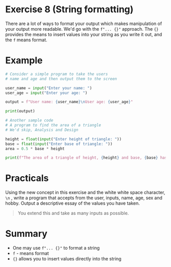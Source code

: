 # Exercise 8 (String formatting)
There are a lot of ways to format your output which makes manipulation of your output more readable. We'd go with the `f"... {}"` approach.
The `{}` provides the means to insert values into your string as you write it out, and the `f` means format.

# Example

``` python
# Consider a simple program to take the users
# name and age and then output them to the screen

user_name = input("Enter your name: ")
user_age = input("Enter your age: ")

output = f"User name: {user_name}\nUser age: {user_age}"

print(output)

# Another sample code
# A program to find the area of a triangle
# We'd skip, Analysis and Design

height = float(input("Enter height of triangle: "))
base = float(input("Enter base of triangle: "))
area = 0.5 * base * height

print(f"The area of a triangle of height, {height} and base, {base} has an area of {area}")
```

# Practicals

Using the new concept in this exercise and the white white space character, `\n` , write a program that accepts from the user, inputs, name, age, sex and hobby. Output a descriptive essay of the values you have taken.

> You extend this and take as many inputs as possible.

# Summary

* One may use `f"... {}"` to format a string
* `f` - means format
* `{}` allows you to insert values directly into the string

